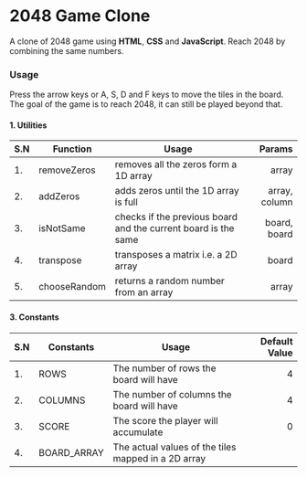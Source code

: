 # 2048 Game Clone

A clone of 2048 game using **HTML**, **CSS** and **JavaScript**. Reach 2048 by combining the same numbers.

### Usage

Press the arrow keys or A, S, D and F keys to move the tiles in the board. The goal of the game is to reach 2048, it can still be played beyond that.

#### 1. Utilities

| S.N | Function     | Usage                                                          |        Params |
| --- | ------------ | -------------------------------------------------------------- | ------------: |
| 1.  | removeZeros  | removes all the zeros form a 1D array                          |         array |
| 2.  | addZeros     | adds zeros until the 1D array is full                          | array, column |
| 3.  | isNotSame    | checks if the previous board and the current board is the same |  board, board |
| 4.  | transpose    | transposes a matrix i.e. a 2D array                            |         board |
| 5.  | chooseRandom | returns a random number from an array                          |         array |

#### 3. Constants

| S.N | Constants   | Usage                                               | Default Value |
| --- | ----------- | --------------------------------------------------- | ------------: |
| 1.  | ROWS        | The number of rows the board will have              |             4 |
| 2.  | COLUMNS     | The number of columns the board will have           |             4 |
| 3.  | SCORE       | The score the player will accumulate                |             0 |
| 4.  | BOARD_ARRAY | The actual values of the tiles mapped in a 2D array |
